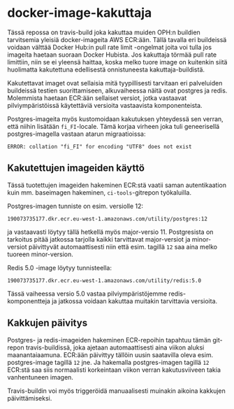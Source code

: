 # docker-image-kakuttaja

Tässä repossa on travis-build joka kakuttaa muiden OPH:n buildien tarvitsemia yleisiä docker-imageita AWS ECR:ään.
Tällä tavalla eri buildeissä voidaan välttää Docker Hub:in pull rate limit -ongelmat joita voi tulla jos imageita haetaan
suoraan Docker Hubista. Jos kakuttaja törmää pull rate limittiin, niin se ei yleensä haittaa, koska melko tuore image on 
kuitenkin siitä huolimatta kakutettuna edellisestä onnistuneesta kakuttaja-buildistä.

Kakutettavat imaget ovat sellaisia mitä tyypillisesti tarvitaan eri palveluiden buildeissä testien suorittamiseen,
alkuvaiheessa näitä ovat postgres ja redis. Molemmista haetaan ECR:ään sellaiset versiot, jotka vastaavat
pilviympäristöissä käytettäviä versioita vastaavista komponenteista.

Postgres-imageita myös kustomoidaan kakutuksen yhteydessä sen verran, että niihin lisätään `fi_FI`-locale. Tämä korjaa 
virheen joka tuli geneerisellä postgres-imagella vastaan atarun migraatioissa:

    ERROR: collation "fi_FI" for encoding "UTF8" does not exist

## Kakutettujen imageiden käyttö

Tässä tuotettujen imageiden hakeminen ECR:stä vaatii saman autentikaation kuin mm. baseimagen hakeminen, 
`ci-tools`-gitrepon työkaluilla. 

Postgres-imagen tunniste on esim. versiolle 12:

    190073735177.dkr.ecr.eu-west-1.amazonaws.com/utility/postgres:12

ja vastaavasti löytyy tällä hetkellä myös major-versio 11. Postgresista on tarkoitus pitää jatkossa tarjolla kaikki 
tarvittavat major-versiot ja minor-versiot päivittyvät automaattisesti niin että esim. tagillä `12` saa aina melko
tuoreen minor-version.

Redis 5.0 -image löytyy tunnisteella:

    190073735177.dkr.ecr.eu-west-1.amazonaws.com/utility/redis:5.0

Tässä vaiheessa versio 5.0 vastaa pilviympäristöjemme redis-komponentteja ja jatkossa voidaan kakuttaa muitakin 
tarvittavia versioita.

## Kakkujen päivitys

Postgres- ja redis-imageiden hakeminen ECR-repoihin tapahtuu tämän git-repon travis-buildissä, joka ajetaan 
automaattisesti aina viikon aluksi maanantaiaamuna. ECR:ään päivittyy tällöin uusin saatavilla oleva esim. 
postgres-image tagillä `12` jne. Ja hakemalla postgres-imagen tagillä `12` ECR:stä saa siis normaalisti korkeintaan
viikon verran kakutusviiveen takia vanhentuneen imagen.

Travis-buildin voi myös triggeröidä manuaalisesti muinakin aikoina kakkujen päivittämiseksi.

